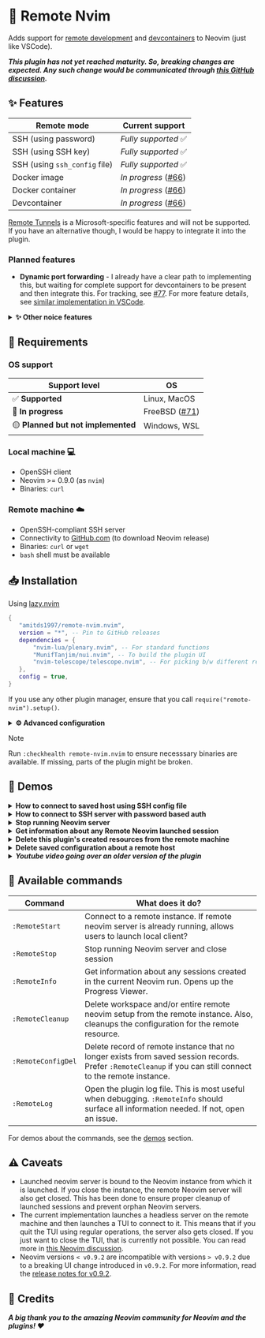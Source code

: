 # 🚀 Remote Nvim

Adds support for [remote development](https://code.visualstudio.com/docs/remote/remote-overview)
and [devcontainers](https://code.visualstudio.com/docs/devcontainers/containers)
to Neovim (just like VSCode).

_**This plugin has not yet reached maturity. So, breaking changes are expected. Any such change would be
communicated through [this GitHub discussion](https://github.com/amitds1997/remote-nvim.nvim/discussions/78).**_

## ✨ Features

| Remote mode                   | Current support                                                               |
| ----------------------------- | ----------------------------------------------------------------------------- |
| SSH (using password)          | _Fully supported_ ✅                                                           |
| SSH (using SSH key)           | _Fully supported_ ✅                                                           |
| SSH (using `ssh_config` file) | _Fully supported_ ✅                                                           |
| Docker image                  | _In progress_ ([#66](https://github.com/amitds1997/remote-nvim.nvim/pull/66)) |
| Docker container              | _In progress_ ([#66](https://github.com/amitds1997/remote-nvim.nvim/pull/66)) |
| Devcontainer                  | _In progress_ ([#66](https://github.com/amitds1997/remote-nvim.nvim/pull/66)) |

[Remote Tunnels](https://code.visualstudio.com/docs/remote/tunnels)
is a Microsoft-specific features and will not be supported. If
you have an alternative though, I would be happy to integrate it into the plugin.

### Planned features

- **Dynamic port forwarding** - I already have a clear path to implementing this,
  but waiting for complete support for devcontainers to be present and then
  integrate this. For tracking, see [#77](https://github.com/amitds1997/remote-nvim.nvim/issues/77).
  For more feature details, see [similar implementation in
  VSCode](https://code.visualstudio.com/docs/devcontainers/containers#_temporarily-forwarding-a-port).

<details>
<summary><b>✨ Other noice features</b></summary>

- Automatically install and launch Neovim
- No changes to your remote environment
- Can copy over and sync your local Neovim configuration to remote
- Saves your past sessions automatically so you can easily reconnect
- Easily cleanup the remote machine once you are done with a single command

</details>

## 📜 Requirements

### OS support

| Support level                     | OS                                                                      |
| --------------------------------- | ----------------------------------------------------------------------- |
| ✅ **Supported**                   | Linux, MacOS                                                            |
| 🚧 **In progress**                 | FreeBSD ([#71](https://github.com/amitds1997/remote-nvim.nvim/pull/71)) |
| 🟡 **Planned but not implemented** | Windows, WSL                                                            |

### Local machine 💻

- OpenSSH client
- Neovim >= 0.9.0 (as `nvim`)
- Binaries: `curl`

### Remote machine ☁️

- OpenSSH-compliant SSH server
- Connectivity to [GitHub.com](https://github.com) (to download Neovim release)
- Binaries: `curl` or `wget`
- `bash` shell must be available

## 📥 Installation

Using [lazy.nvim](https://github.com/folke/lazy.nvim)

```lua
{
   "amitds1997/remote-nvim.nvim",
   version = "*", -- Pin to GitHub releases
   dependencies = {
       "nvim-lua/plenary.nvim", -- For standard functions
       "MunifTanjim/nui.nvim", -- To build the plugin UI
       "nvim-telescope/telescope.nvim", -- For picking b/w different remote methods
   },
   config = true,
}
```

If you use any other plugin manager, ensure that you call `require("remote-nvim").setup()`.

<details>
<summary><b>⚙️ Advanced configuration</b></summary>

Below is the default configuration. Please read the associated comments before changing the value.

```lua
 {
  -- Configuration for SSH connections
  ssh_config = {
    ssh_binary = "ssh", -- Binary to use for running SSH command
    scp_binary = "scp", -- Binary to use for running SSH copy commands
    ssh_config_file_paths = { "$HOME/.ssh/config" }, -- Which files should be considered to contain the ssh host configurations. NOTE: `Include` is respected in the provided files.

    -- These are useful for password-based SSH authentication.
    -- It provides parsing pattern for the plugin to detect that an input is requested.
    -- Each element contains the following attributes:
    -- match - The string to match (plain matching is done)
    -- type - Supports two values "plain"|"secret". Secret means when you provide the value, it should not be stored in the completion history of Neovim.
    -- value - Default value for the prompt
    -- value_type - "static"|"dynamic". For things like password, it would be needed for each new connection that the plugin initiates which could be obtrusive.
    -- So, we save the value (only for current session's interval) to ease the process. If set to "dynamic", we do not save the value even for the session. You have to provide a fresh value each time.
    ssh_prompts = {
      {
        match = "password:",
        type = "secret",
        value_type = "static",
        value = "",
      },
      {
        match = "continue connecting (yes/no/[fingerprint])?",
        type = "plain",
        value_type = "static",
        value = "",
      },
    },
  },

  -- Path to the script that would be copied to the remote and called to ensure that neovim gets installed.
  -- Default path is to the plugin's own ./scripts/neovim_install.sh file.
  neovim_install_script_path = utils.path_join(
    utils.is_windows,
    vim.fn.fnamemodify(debug.getinfo(1).source:sub(2), ":h:h:h"),
    "scripts",
    "neovim_install.sh"
  ),

  -- Modify the UI for the plugin's progress viewer.
  -- type can be "split" or "popup". All options from https://github.com/MunifTanjim/nui.nvim/tree/main/lua/nui/popup and https://github.com/MunifTanjim/nui.nvim/tree/main/lua/nui/split are supported.
  -- Note that some options like "border" are only available for "popup".
  progress_view = {
    type = "popup",
  },

  -- Path to the user's Neovim configuration files. These would be copied to the remote if user chooses to do so.
  neovim_user_config_path = vim.fn.stdpath("config"),

  -- Local client configuration
  local_client_config = {
    -- You can supply your own callback that should be called to create the local client. This is the default implementation.
    -- Two arguments are passed to the callback:
    -- port: Local port at which the remote server is available
    -- workspace_config: Workspace configuration for the host. For all the properties available, see https://github.com/amitds1997/remote-nvim.nvim/blob/main/lua/remote-nvim/providers/provider.lua#L4
    -- A sample implementation using WezTerm tab is at: https://github.com/amitds1997/remote-nvim.nvim/wiki/Configuration-recipes
    callback = function(port, _)
      require("remote-nvim.ui").float_term(("nvim --server localhost:%s --remote-ui"):format(port), function(exit_code)
        if exit_code ~= 0 then
          vim.notify(("Local client failed with exit code %s"):format(exit_code), vim.log.levels.ERROR)
        end
      end)
    end,
  },

  -- Plugin log related configuration [PREFER NOT TO CHANGE THIS]
  log = {
    -- Where is the log file
    filepath = utils.path_join(utils.is_windows, vim.fn.stdpath("state"), ("%s.log"):format(constants.PLUGIN_NAME)),
    -- Level of logging
    level = "info",
    -- At what size, should we truncate the logs
    max_size = 1024 * 1024 * 2, -- 2MB
  },
}
```

</details>

> [!NOTE]
> Run `:checkhealth remote-nvim.nvim` to ensure necesssary binaries are available. If missing,
> parts of the plugin might be broken.

## 🎥 Demos

<details>
<summary><b>How to connect to saved host using SSH config file</b></summary>

[Remote with SSH
config file](https://github.com/amitds1997/remote-nvim.nvim/assets/29333147/6cd2f3fc-3dcc-482f-a6ae-373084d36ca5)

</details>

<details>
<summary><b>How to connect to SSH server with password based auth</b></summary>

[Remote with
password](https://github.com/amitds1997/remote-nvim.nvim/assets/29333147/be9bfc0c-6a7c-4304-a68d-3b75256afea6)

</details>

<details>
<summary><b>Stop running Neovim server</b></summary>

This continues from the _How to connect to saved host using SSH config file_ demo above.

[Stop running remote Neovim
session](https://github.com/amitds1997/remote-nvim.nvim/assets/29333147/b2603583-c80a-41e5-b94e-9e80c56d557c)

Alternatively, just exit from the Neovim instance using which you launched the server.

</details>

<details>
<summary><b>Get information about any Remote Neovim launched session</b></summary>

[Get information about Remote
Neovim session](https://github.com/amitds1997/remote-nvim.nvim/assets/29333147/ceb24934-a132-4d0c-8172-7ba58679c467)

</details>

<details>
<summary><b>Delete this plugin's created resources from the remote machine</b></summary>

This deletes the resources created during the _How to connect to saved host using SSH config file_ demo above.

[Delete all resources created by
this plugin](https://github.com/amitds1997/remote-nvim.nvim/assets/29333147/3896dda5-b73f-47e4-8e56-72f661e1a623)

</details>

<details>
<summary><b>Delete saved configuration about a remote host</b></summary>

We disabled connectivity to the host we connected to in _How to connect to SSH server with password based auth_
to replicate this scenario.

[Delete saved remote
configuration](https://github.com/amitds1997/remote-nvim.nvim/assets/29333147/a7f2a9b0-3d04-4c7b-9cea-4fa2a2efdf15)

</details>

<details>
<summary><b><i>Youtube video going over an older version of the plugin</i></b></summary>

[![Tutorial for remote-nvim.nvim plugin v0.0.1](http://img.youtube.com/vi/5qbDq1lGEx4/0.jpg)
](http://www.youtube.com/watch?v=5qbDq1lGEx4 "Remote development on Neovim using
remote-nvim.nvim")

</details>

## 🤖 Available commands

| Command            | What does it do?                                                                                                                                            |
| ------------------ | ----------------------------------------------------------------------------------------------------------------------------------------------------------- |
| `:RemoteStart`     | Connect to a remote instance. If remote neovim server is already running, allows users to launch local client?                                              |
| `:RemoteStop`      | Stop running Neovim server and close session                                                                                                                |
| `:RemoteInfo`      | Get information about any sessions created in the current Neovim run. Opens up the Progress Viewer.                                                         |
| `:RemoteCleanup`   | Delete workspace and/or entire remote neovim setup from the remote instance. Also, cleanups the configuration for the remote resource.                      |
| `:RemoteConfigDel` | Delete record of remote instance that no longer exists from saved session records. Prefer `:RemoteCleanup` if you can still connect to the remote instance. |
| `:RemoteLog`       | Open the plugin log file. This is most useful when debugging. `:RemoteInfo` should surface all information needed. If not, open an issue.                   |

For demos about the commands, see the [demos](#-demos) section.

## ⚠️ Caveats

- Launched neovim server is bound to the Neovim instance from which it is launched. If you close the instance,
  the remote Neovim server will also get closed. This has been done to ensure proper cleanup of launched sessions
  and prevent orphan Neovim servers.
- The current implementation launches a headless server on the remote machine and then launches a TUI to connect
  to it. This means that if you quit the TUI using regular operations, the server also gets closed. If you just want
  to close the TUI, that is currently not possible. You can read more in [this Neovim
  discussion](https://github.com/neovim/neovim/issues/23093).
- Neovim versions `< v0.9.2` are incompatible with versions `> v0.9.2` due to a breaking UI change introduced in
  `v0.9.2`. For more information, read the [release notes for
  v0.9.2](https://github.com/neovim/neovim/releases/tag/v0.9.2).

## 🌟 Credits

**_A big thank you to the amazing Neovim community for Neovim and the plugins! ❤️_**
